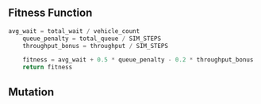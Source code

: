 ## Fitness Function

```python
avg_wait = total_wait / vehicle_count
    queue_penalty = total_queue / SIM_STEPS
    throughput_bonus = throughput / SIM_STEPS

    fitness = avg_wait + 0.5 * queue_penalty - 0.2 * throughput_bonus
    return fitness
```
## Mutation